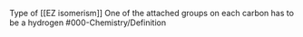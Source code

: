Type of [[EZ isomerism]]
One of the attached groups on each carbon has to be a hydrogen
#000-Chemistry/Definition